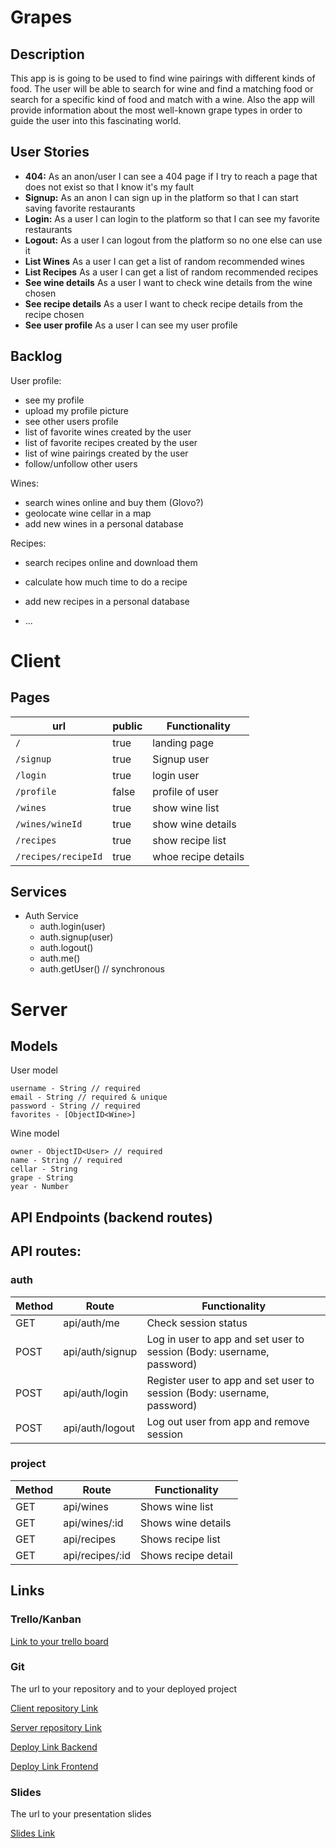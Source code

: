 # Grapes

## Description

This app is is going to be used to find wine pairings with different kinds of food. The user will be able to search for wine and find a matching food or search for a specific kind of food and match with a wine. Also the app will provide information about the most well-known grape types in order to guide the user into this fascinating world.

## User Stories

-  **404:** As an anon/user I can see a 404 page if I try to reach a page that does not exist so that I know it's my fault
-  **Signup:** As an anon I can sign up in the platform so that I can start saving favorite restaurants
-  **Login:** As a user I can login to the platform so that I can see my favorite restaurants
-  **Logout:** As a user I can logout from the platform so no one else can use it
-  **List Wines** As a user I can get a list of random recommended wines
-  **List Recipes** As a user I can get a list of random recommended recipes
-  **See wine details** As a user I want to check wine details from the wine chosen
-  **See recipe details** As a user I want to check recipe details from the recipe chosen
-  **See user profile** As a user I can see my user profile

## Backlog

User profile:
- see my profile
- upload my profile picture
- see other users profile
- list of favorite wines created by the user
- list of favorite recipes created by the user
- list of wine pairings created by the user
- follow/unfollow other users

Wines:
- search wines online and buy them (Glovo?)
- geolocate wine cellar in a map
- add new wines in a personal database

Recipes:
- search recipes online and download them
- calculate how much time to do a recipe
- add new recipes in a personal database

- ...
  
# Client

## Pages

| url | public | Functionality |
|-----|-------|---------------|
| `/` | true | landing page |
| `/signup` | true | Signup user |
| `/login` | true | login user |
| `/profile` | false | profile of user |
| `/wines` | true | show wine list |
| `/wines/wineId` | true | show wine details|
| `/recipes` | true | show recipe list|
| `/recipes/recipeId` | true | whoe recipe details|

## Services

- Auth Service
  - auth.login(user)
  - auth.signup(user)
  - auth.logout()
  - auth.me()
  - auth.getUser() // synchronous

# Server

## Models

User model

```
username - String // required
email - String // required & unique
password - String // required
favorites - [ObjectID<Wine>]
```

Wine model

```
owner - ObjectID<User> // required
name - String // required
cellar - String
grape - String
year - Number
```

## API Endpoints (backend routes)

## API routes:

### auth
|Method|Route|Functionality|
|---|---|---|
|GET|api/auth/me|Check session status|
|POST|api/auth/signup|Log in user to app and set user to session (Body: username, password)|
|POST|api/auth/login|Register user to app and set user to session (Body: username, password)|
|POST|api/auth/logout|Log out user from app and remove session|
  
### project
|Method|Route|Functionality|
|---|---|---|
|GET|api/wines|Shows wine list|
|GET|api/wines/:id|Shows wine details|
|GET|api/recipes|Shows recipe list|
|GET|api/recipes/:id|Shows recipe detail|

## Links

### Trello/Kanban

[Link to your trello board](https://trello.com/b/9Tk4blj9/ironhack-grapes)

### Git

The url to your repository and to your deployed project

[Client repository Link](https://github.com/sandaun/grapes-frontend)

[Server repository Link](https://github.com/sandaun/grapes-backend)

[Deploy Link Backend](http://heroku.com)

[Deploy Link Frontend]()

### Slides

The url to your presentation slides

[Slides Link](http://slides.com)
